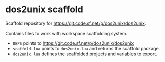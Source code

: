 # dos2unix scaffold

Scaffold repository for https://git.code.sf.net/p/dos2unix/dos2unix.

Contains files to work with workspace scaffolding system.

- `DEPS` points to https://git.code.sf.net/p/dos2unix/dos2unix
- `scaffold.lua` points to `dos2unix.lua` and returns the scaffold package.
- `dos2unix.lua` defines the scaffolded projects and variables to export.
